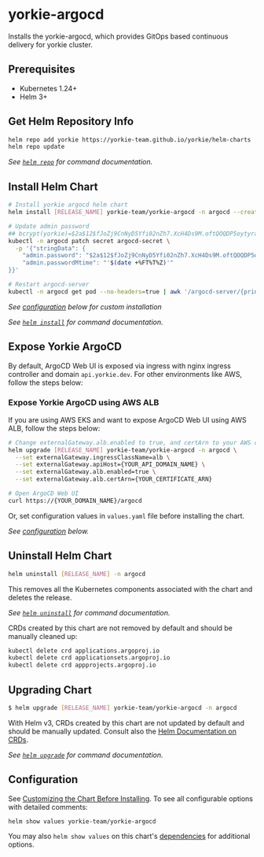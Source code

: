# yorkie-argocd

Installs the yorkie-argocd, which provides GitOps based continuous delivery for yorkie cluster.

## Prerequisites

- Kubernetes 1.24+
- Helm 3+

## Get Helm Repository Info

```bash
helm repo add yorkie https://yorkie-team.github.io/yorkie/helm-charts
helm repo update
```

_See [`helm repo`](https://helm.sh/docs/helm/helm_repo/) for command documentation._

## Install Helm Chart

```bash
# Install yorkie argocd helm chart
helm install [RELEASE_NAME] yorkie-team/yorkie-argocd -n argocd --create-namespace

# Update admin password
## bcrypt(yorkie)=$2a$12$fJoZj9CnNyD5Yfi02nZh7.XcH4Ds9M.oftQOQDP5oytyra9cP6Dny
kubectl -n argocd patch secret argocd-secret \
  -p '{"stringData": {
    "admin.password": "$2a$12$fJoZj9CnNyD5Yfi02nZh7.XcH4Ds9M.oftQOQDP5oytyra9cP6Dny",
    "admin.passwordMtime": "'$(date +%FT%T%Z)'"
}}'

# Restart argocd-server
kubectl -n argocd get pod --no-headers=true | awk '/argocd-server/{print $1}'| xargs kubectl delete -n argocd pod
```

_See [configuration](#configuration) below for custom installation_

_See [`helm install`](https://helm.sh/docs/helm/helm_install/) for command documentation._

## Expose Yorkie ArgoCD

By default, ArgoCD Web UI is exposed via ingress with nginx ingress controller and domain `api.yorkie.dev`.
For other environments like AWS, follow the steps below:

### Expose Yorkie ArgoCD using AWS ALB

If you are using AWS EKS and want to expose ArgoCD Web UI using AWS ALB, follow the steps below:

```bash
# Change externalGateway.alb.enabled to true, and certArn to your AWS certificate ARN issued in AWS Certificate Manager
helm upgrade [RELEASE_NAME] yorkie-team/yorkie-argocd -n argocd \
  --set externalGateway.ingressClassName=alb \
  --set externalGateway.apiHost={YOUR_API_DOMAIN_NAME} \
  --set externalGateway.alb.enabled=true \
  --set externalGateway.alb.certArn={YOUR_CERTIFICATE_ARN}

# Open ArgoCD Web UI
curl https://{YOUR_DOMAIN_NAME}/argocd
```

Or, set configuration values in `values.yaml` file before installing the chart.

_See [configuration](#configuration) below._

## Uninstall Helm Chart

```bash
helm uninstall [RELEASE_NAME] -n argocd
```

This removes all the Kubernetes components associated with the chart and deletes the release.

_See [`helm uninstall`](https://helm.sh/docs/helm/helm_uninstall/) for command documentation._

CRDs created by this chart are not removed by default and should be manually cleaned up:

```bash
kubectl delete crd applications.argoproj.io
kubectl delete crd applicationsets.argoproj.io
kubectl delete crd appprojects.argoproj.io
```

## Upgrading Chart

```bash
$ helm upgrade [RELEASE_NAME] yorkie-team/yorkie-argocd -n argocd
```

With Helm v3, CRDs created by this chart are not updated by default and should be manually updated.
Consult also the [Helm Documentation on CRDs](https://helm.sh/docs/chart_best_practices/custom_resource_definitions).

_See [`helm upgrade`](https://helm.sh/docs/helm/helm_upgrade/) for command documentation._

## Configuration

See [Customizing the Chart Before Installing](https://helm.sh/docs/intro/using_helm/#customizing-the-chart-before-installing). To see all configurable options with detailed comments:

```console
helm show values yorkie-team/yorkie-argocd
```

You may also `helm show values` on this chart's [dependencies](#dependencies) for additional options.
